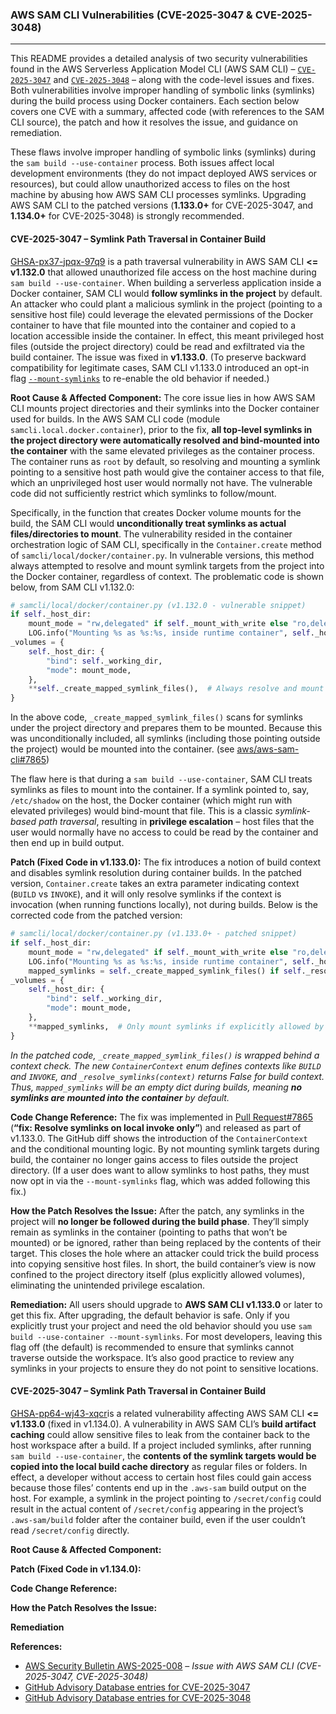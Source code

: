 ### <b>AWS SAM CLI Vulnerabilities (CVE-2025-3047 & CVE-2025-3048)</b>
- - - - - - - - - - - - - - - - - - - - - - - - - - - - - - - - - - - - - - - - - - -
This README provides a detailed analysis of two security vulnerabilities found in the AWS Serverless Application Model CLI (AWS SAM CLI) – [`CVE-2025-3047`](https://www.cve.org/CVERecord?id=CVE-2025-3047) and [`CVE-2025-3048`](https://www.cve.org/CVERecord?id=CVE-2025-3048) – along with the code-level issues and fixes. Both vulnerabilities involve improper handling of symbolic links (symlinks) during the build process using Docker containers. Each section below covers one CVE with a summary, affected code (with references to the SAM CLI source), the patch and how it resolves the issue, and guidance on remediation.

These flaws involve improper handling of symbolic links (symlinks) during the `sam build --use-container` process. Both issues affect local development environments (they do not impact deployed AWS services or resources)​, but could allow unauthorized access to files on the host machine by abusing how AWS SAM CLI processes symlinks. Upgrading AWS SAM CLI to the patched versions (<b>1.133.0+</b> for CVE-2025-3047, and <b>1.134.0+</b> for CVE-2025-3048) is strongly recommended​.

#### CVE-2025-3047 – Symlink Path Traversal in Container Build
[GHSA-px37-jpqx-97q9](https://github.com/advisories/GHSA-px37-jpqx-97q9) is a path traversal vulnerability in AWS SAM CLI <b><= v1.132.0</b> that allowed unauthorized file access on the host machine during `sam build --use-container`. When building a serverless application inside a Docker container, SAM CLI would <b>follow symlinks in the project</b> by default. An attacker who could plant a malicious symlink in the project (pointing to a sensitive host file) could leverage the elevated permissions of the Docker container to have that file mounted into the container and copied to a location accessible inside the container. In effect, this meant privileged host files (outside the project directory) could be read and exfiltrated via the build container. The issue was fixed in <b>v1.133.0</b>. (To preserve backward compatibility for legitimate cases, SAM CLI v1.133.0 introduced an opt-in flag [`--mount-symlinks`](https://aws.amazon.com/security/security-bulletins/AWS-2025-008/#:~:text=to%20access%20restricted%20files%20via,symlinks%27%20parameter) to re-enable the old behavior if needed​.)

<b>Root Cause & Affected Component:</b>  The core issue lies in how AWS SAM CLI mounts project directories and their symlinks into the Docker container used for builds. In the AWS SAM CLI code (module `samcli.local.docker.container`), prior to the fix, <b>all top-level symlinks in the project directory were automatically resolved and bind-mounted into the container</b> with the same elevated privileges as the container process. The container runs as `root` by default, so resolving and mounting a symlink pointing to a sensitive host path would give the container access to that file, which an unprivileged host user would normally not have. The vulnerable code did not sufficiently restrict which symlinks to follow/mount.

Specifically, in the function that creates Docker volume mounts for the build, the SAM CLI would <b>unconditionally treat symlinks as actual files/directories to mount</b>. The vulnerability resided in the container orchestration logic of SAM CLI, specifically in the `Container.create` method of `samcli/local/docker/container.py`. In vulnerable versions, this method always attempted to resolve and mount symlink targets from the project into the Docker container, regardless of context. The problematic code is shown below, from SAM CLI v1.132.0:

```python
# samcli/local/docker/container.py (v1.132.0 - vulnerable snippet)
if self._host_dir:
    mount_mode = "rw,delegated" if self._mount_with_write else "ro,delegated"
    LOG.info("Mounting %s as %s:%s, inside runtime container", self._host_dir, self._working_dir, mount_mode)
_volumes = {
    self._host_dir: {
        "bind": self._working_dir,
        "mode": mount_mode,
    },
    **self._create_mapped_symlink_files(),  # Always resolve and mount symlinks (vulnerable) 
}
```

In the above code, `_create_mapped_symlink_files()` scans for symlinks under the project directory and prepares them to be mounted. Because this was unconditionally included, all symlinks (including those pointing outside the project) would be mounted into the container​. (see [aws/aws-sam-cli#7865](https://github.com/aws/aws-sam-cli/pull/7865/commits/6c8b7c41015daaed450e9a12a7166a5bc483c1f3#diff-89004c015f06af81ec7bf99d97b6827403738d2df8a288d05459b37706edfcca#:~:text=_volumes%20%3D%20,mapped_symlinks%2C))

The flaw here is that during a `sam build --use-container`, SAM CLI treats symlinks as files to mount into the container. If a symlink pointed to, say, `/etc/shadow` on the host, the Docker container (which might run with elevated privileges) would bind-mount that file. This is a classic <i>symlink-based path traversal</i>, resulting in <b>privilege escalation</b> – host files that the user would normally have no access to could be read by the container and then end up in build output.

<b>Patch (Fixed Code in v1.133.0):</b> The fix introduces a notion of build context and disables symlink resolution during container builds. In the patched version, `Container.create` takes an extra parameter indicating context (`BUILD` vs `INVOKE`), and it will only resolve symlinks if the context is invocation (when running functions locally), not during builds. Below is the corrected code from the patched version:

```python
# samcli/local/docker/container.py (v1.133.0+ - patched snippet)
if self._host_dir:
    mount_mode = "rw,delegated" if self._mount_with_write else "ro,delegated"
    LOG.info("Mounting %s as %s:%s, inside runtime container", self._host_dir, self._working_dir, mount_mode)
    mapped_symlinks = self._create_mapped_symlink_files() if self._resolve_symlinks(context) else {} 
_volumes = {
    self._host_dir: {
        "bind": self._working_dir,
        "mode": mount_mode,
    },
    **mapped_symlinks,  # Only mount symlinks if explicitly allowed by context (not in build) 
}
```

<i>In the patched code, `_create_mapped_symlink_files()` is wrapped behind a context check. The new `ContainerContext` enum defines contexts like `BUILD` and `INVOKE`, and `_resolve_symlinks(context)` returns False for build context​. Thus, `mapped_symlinks` will be an empty dict during builds, meaning <b>no symlinks are mounted into the container</b> by default.</i>

<b>Code Change Reference:</b> The fix was implemented in [Pull Request#7865](https://github.com/aws/aws-sam-cli/pull/7865) (<b>“fix: Resolve symlinks on local invoke only”</b>) and released as part of v1.133.0. The GitHub diff shows the introduction of the `ContainerContext` and the conditional mounting logic. By not mounting symlink targets during build, the container no longer gains access to files outside the project directory. (If a user does want to allow symlinks to host paths, they must now opt in via the `--mount-symlinks` flag​, which was added following this fix.)

<b>How the Patch Resolves the Issue:</b> After the patch, any symlinks in the project will <b>no longer be followed during the build phase</b>. They’ll simply remain as symlinks in the container (pointing to paths that won’t be mounted) or be ignored, rather than being replaced by the contents of their target. This closes the hole where an attacker could trick the build process into copying sensitive host files. In short, the build container’s view is now confined to the project directory itself (plus explicitly allowed volumes), eliminating the unintended privilege escalation.

<b>Remediation:</b> All users should upgrade to <b>AWS SAM CLI v1.133.0</b> or later to get this fix. After upgrading, the default behavior is safe. Only if you explicitly trust your project and need the old behavior should you use `sam build --use-container --mount-symlinks`. For most developers, leaving this flag off (the default) is recommended to ensure that symlinks cannot traverse outside the workspace. It’s also good practice to review any symlinks in your projects to ensure they do not point to sensitive locations.

#### CVE-2025-3047 – Symlink Path Traversal in Container Build
[GHSA-pp64-wj43-xqcr​](https://github.com/advisories/GHSA-pp64-wj43-xqcr) is a related vulnerability affecting AWS SAM CLI <b><= v1.133.0</b> (fixed in v1.134.0). A vulnerability in AWS SAM CLI’s <b>build artifact caching</b> could allow sensitive files to leak from the container back to the host workspace after a build. If a project included symlinks, after running `sam build --use-container`, the <b>contents of the symlink targets would be copied into the local build cache directory</b> as regular files or folders​. In effect, a developer without access to certain host files could gain access because those files’ contents end up in the `.aws-sam` build output on the host. For example, a symlink in the project pointing to `/secret/config` could result in the actual content of `/secret/config` appearing in the project’s `.aws-sam/build` folder after the container build, even if the user couldn’t read `/secret/config` directly.

<b>Root Cause & Affected Component:</b> 


<b>Patch (Fixed Code in v1.134.0):</b>


<b>Code Change Reference:</b>


<b>How the Patch Resolves the Issue:</b>


<b>Remediation</b>

<b>References:</b>
- [AWS Security Bulletin AWS-2025-008](https://aws.amazon.com/security/security-bulletins/AWS-2025-008/) – <i>Issue with AWS SAM CLI (CVE-2025-3047, CVE-2025-3048)</i>
- [GitHub Advisory Database entries for CVE-2025-3047](https://github.com/advisories/GHSA-px37-jpqx-97q9)
- [GitHub Advisory Database entries for CVE-2025-3048](https://github.com/advisories/GHSA-pp64-wj43-xqcr)
